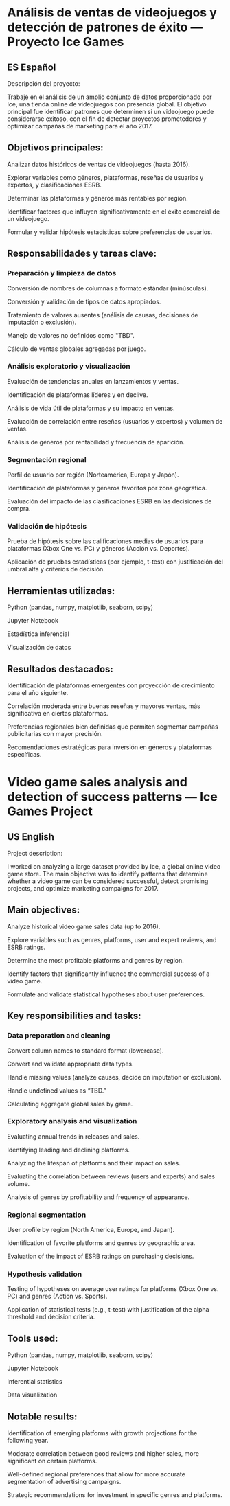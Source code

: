# Análisis de ventas de videojuegos y detección de patrones de éxito — Proyecto Ice Games

## ES Español

Descripción del proyecto:

Trabajé en el análisis de un amplio conjunto de datos proporcionado por Ice, una tienda online de videojuegos con presencia global. El objetivo principal fue identificar patrones que determinen si un videojuego puede considerarse exitoso, con el fin de detectar proyectos prometedores y optimizar campañas de marketing para el año 2017.

## Objetivos principales:

Analizar datos históricos de ventas de videojuegos (hasta 2016).

Explorar variables como géneros, plataformas, reseñas de usuarios y expertos, y clasificaciones ESRB.

Determinar las plataformas y géneros más rentables por región.

Identificar factores que influyen significativamente en el éxito comercial de un videojuego.

Formular y validar hipótesis estadísticas sobre preferencias de usuarios.

## Responsabilidades y tareas clave:

### Preparación y limpieza de datos

Conversión de nombres de columnas a formato estándar (minúsculas).

Conversión y validación de tipos de datos apropiados.

Tratamiento de valores ausentes (análisis de causas, decisiones de imputación o exclusión).

Manejo de valores no definidos como "TBD".

Cálculo de ventas globales agregadas por juego.

### Análisis exploratorio y visualización

Evaluación de tendencias anuales en lanzamientos y ventas.

Identificación de plataformas líderes y en declive.

Análisis de vida útil de plataformas y su impacto en ventas.

Evaluación de correlación entre reseñas (usuarios y expertos) y volumen de ventas.

Análisis de géneros por rentabilidad y frecuencia de aparición.

### Segmentación regional

Perfil de usuario por región (Norteamérica, Europa y Japón).

Identificación de plataformas y géneros favoritos por zona geográfica.

Evaluación del impacto de las clasificaciones ESRB en las decisiones de compra.

### Validación de hipótesis

Prueba de hipótesis sobre las calificaciones medias de usuarios para plataformas (Xbox One vs. PC) y géneros (Acción vs. Deportes).

Aplicación de pruebas estadísticas (por ejemplo, t-test) con justificación del umbral alfa y criterios de decisión.

## Herramientas utilizadas:

Python (pandas, numpy, matplotlib, seaborn, scipy)

Jupyter Notebook

Estadística inferencial

Visualización de datos

## Resultados destacados:

Identificación de plataformas emergentes con proyección de crecimiento para el año siguiente.

Correlación moderada entre buenas reseñas y mayores ventas, más significativa en ciertas plataformas.

Preferencias regionales bien definidas que permiten segmentar campañas publicitarias con mayor precisión.

Recomendaciones estratégicas para inversión en géneros y plataformas específicas.


# Video game sales analysis and detection of success patterns — Ice Games Project

## US English

Project description:

I worked on analyzing a large dataset provided by Ice, a global online video game store. The main objective was to identify patterns that determine whether a video game can be considered successful, detect promising projects, and optimize marketing campaigns for 2017.

## Main objectives:

Analyze historical video game sales data (up to 2016).

Explore variables such as genres, platforms, user and expert reviews, and ESRB ratings.

Determine the most profitable platforms and genres by region.

Identify factors that significantly influence the commercial success of a video game.

Formulate and validate statistical hypotheses about user preferences.

## Key responsibilities and tasks:

### Data preparation and cleaning

Convert column names to standard format (lowercase).

Convert and validate appropriate data types.

Handle missing values (analyze causes, decide on imputation or exclusion).

Handle undefined values as “TBD.”

Calculating aggregate global sales by game.

### Exploratory analysis and visualization

Evaluating annual trends in releases and sales.

Identifying leading and declining platforms.

Analyzing the lifespan of platforms and their impact on sales.

Evaluating the correlation between reviews (users and experts) and sales volume.

Analysis of genres by profitability and frequency of appearance.

### Regional segmentation

User profile by region (North America, Europe, and Japan).

Identification of favorite platforms and genres by geographic area.

Evaluation of the impact of ESRB ratings on purchasing decisions.

### Hypothesis validation

Testing of hypotheses on average user ratings for platforms (Xbox One vs. PC) and genres (Action vs. Sports).

Application of statistical tests (e.g., t-test) with justification of the alpha threshold and decision criteria.

## Tools used:

Python (pandas, numpy, matplotlib, seaborn, scipy)

Jupyter Notebook

Inferential statistics

Data visualization

## Notable results:

Identification of emerging platforms with growth projections for the following year.

Moderate correlation between good reviews and higher sales, more significant on certain platforms.

Well-defined regional preferences that allow for more accurate segmentation of advertising campaigns.

Strategic recommendations for investment in specific genres and platforms.

